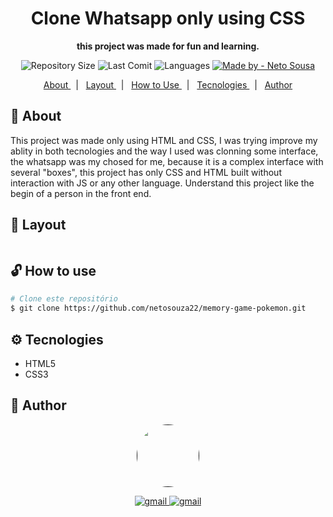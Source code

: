 <h1 align="center">Clone Whatsapp only using CSS </h1>

<p align="center" style="font-weight: bold"> this project was made for fun and learning.</p> 

<p align="center">
  <img alt="Repository Size" src="https://img.shields.io/github/repo-size/netosouza22/clone-whatsapp-css" >
  
  <img alt="Last Comit" src="https://img.shields.io/github/last-commit/netosouza22/clone-whatsapp-css/master" >
  
  <img alt="Languages" src="https://img.shields.io/github/languages/count/netosouza22/clone-whatsapp-css" >
  
  <a href="https://www.linkedin.com/in/netosousa/">
    <img alt="Made by - Neto Sousa" src="https://img.shields.io/badge/Made_By-Neto_Sousa-%230000FF" >
  </a>
</p>

<p align="center">
  <a href="#-about"> About </a>  &nbsp
    | &nbsp
  <a href="#-layout"> Layout </a> &nbsp
    | &nbsp
  <a href="#-use"> How to Use </a>  &nbsp
    | &nbsp
  <a href="#-tecnologies"> Tecnologies </a>&nbsp
    | &nbsp
  <a href="#-author"> Author </a>
</p>


<h2 id="-about">🤷‍ About </h2>
  <p> 
      This project was made only using HTML and CSS, I was trying improve my ablity in both tecnologies and the way I used was clonning some interface, the whatsapp
      was my chosed for me, because it is a complex interface with several "boxes", this project has only CSS and HTML built without interaction with JS or any other       language. Understand this project like the begin of a person in the front end.
  </p>

<h2 id="-layout">🎨 Layout </h2>
<p align="center" style="display: flex; align-itens="flex-start"> 

                                                                                                                        
</div>


<h2 id="-use">🔓 How to use </h2>

```bash
# Clone este repositório
$ git clone https://github.com/netosouza22/memory-game-pokemon.git
```

<h2 id="-tecnologies">⚙️ Tecnologies </h2>
<ul>
  <li>HTML5</li>
  <li>CSS3</li>
</ul>
<h2 id="-author">🦸 Author </h2>
    <p align="center"> 
      <a href="" >
      <img style="border-radius: 50%;" src="https://avatars.githubusercontent.com/u/63481821?s=400&u=c3af0f4689933e783159263f3c7f8b99fb5909f6&v=4" width="100px;" alt=""/>
    </p>
  <p align="center">
     <a href="mailto:netosouzacp@gmail.com">
       <img src="https://img.shields.io/badge/-Neto%20Sousa-c14438?style=flat-square&logo=Gmail&logoColor=white&link=mailto:netosouzacp@gmail.com" alt="gmail">
    </a> 
     <a href="https://www.linkedin.com/in/netosousa/"> 
       <img src="https://img.shields.io/badge/-Neto%20Sousa-c14438?style=flat-square&color=blue&logo=Linkedin&logoColor=white" alt="gmail"> 
     </a>
   </p>

